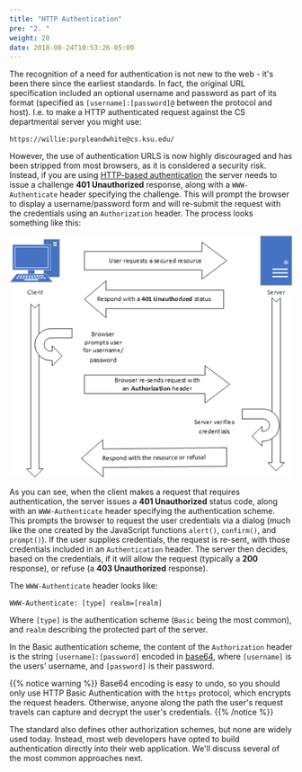 ```yaml
---
title: "HTTP Authentication"
pre: "2. "
weight: 20
date: 2018-08-24T10:53:26-05:00
---
```


The recognition of a need for authentication is not new to the web - it's been there since the earliest standards.  In fact, the original URL specification included an optional username and password as part of its format (specified as `[username]:[password]@` between the protocol and host).  I.e. to make a HTTP authenticated request against the CS departmental server you might use:

```
https://willie:purpleandwhite@cs.ksu.edu/
```

However, the use of authentication URLS is now highly discouraged and has been stripped from most browsers, as it is considered a security risk.  Instead, if you are using [HTTP-based authentication](https://developer.mozilla.org/en-US/docs/Web/HTTP/Authentication) the server needs to issue a challenge **401 Unauthorized** response, along with a `WWW-Authenticate` header specifying the challenge.  This will prompt the browser to display a username/password form and will re-submit the request with the credentials using an `Authorization` header.  The process looks something like this:

![The HTTP Authentication process](/images/9.2.1.png)

As you can see, when the client makes a request that requires authentication, the server issues a **401 Unauthorized** status code, along with an `WWW-Authenticate` header specifying the authentication scheme.  This prompts the browser to request the user credentials via a dialog (much like the one created by the JavaScript functions `alert()`, `confirm()`, and `prompt()`).  If the user supplies credentials, the request is re-sent, with those credentials included in an `Authentication` header.  The server then decides, based on the credentials, if it will allow the request (typically a **200** response), or refuse (a **403 Unauthorized** response).

The `WWW-Authenticate` header looks like:

```
WWW-Authenticate: [type] realm=[realm]
```

Where `[type]` is the authentication scheme (`Basic` being the most common), and `realm` describing the protected part of the server.

In the Basic authentication scheme, the content of the `Authorization` header is the string `[username]:[password]` encoded in [base64](https://en.wikipedia.org/wiki/Base64), where `[username]` is the users' username, and `[password]` is their password.

{{% notice warning %}}
Base64 encoding is easy to undo, so you should only use HTTP Basic Authentication with the `https` protocol, which encrypts the request headers.  Otherwise, anyone along the path the user's request travels can capture and decrypt the user's credentials.
{{% /notice %}}

The standard also defines other authorization schemes, but none are widely used today.  Instead, most web developers have opted to build authentication directly into their web application. We'll discuss several of the most common approaches next.